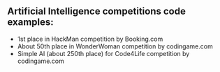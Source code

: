 
<h2> Artificial Intelligence competitions code examples: </h2>

<ul>
	<li> 1st place in HackMan competition by Booking.com </li>
	<li> About 50th place in WonderWoman competition by codingame.com </li>
	<li> Simple AI (about 250th place) for Code4Life competition by codingame.com </li>
</ul>